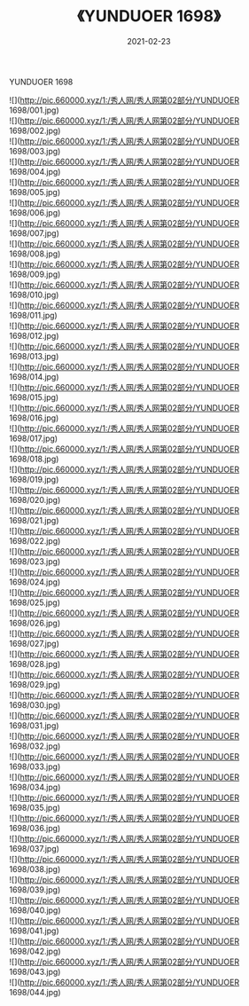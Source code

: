 ﻿---
layout: post
title:  《YUNDUOER 1698》
date:   2021-02-23
img: http://pic.660000.xyz/1:/秀人网/秀人网第02部分/YUNDUOER 1698/000.jpg
categories: [美女, 清纯, 唯美]
---

YUNDUOER 1698

  ![](http://pic.660000.xyz/1:/秀人网/秀人网第02部分/YUNDUOER 1698/001.jpg) <br> ![](http://pic.660000.xyz/1:/秀人网/秀人网第02部分/YUNDUOER 1698/002.jpg) <br> ![](http://pic.660000.xyz/1:/秀人网/秀人网第02部分/YUNDUOER 1698/003.jpg) <br> ![](http://pic.660000.xyz/1:/秀人网/秀人网第02部分/YUNDUOER 1698/004.jpg) <br> ![](http://pic.660000.xyz/1:/秀人网/秀人网第02部分/YUNDUOER 1698/005.jpg) <br> ![](http://pic.660000.xyz/1:/秀人网/秀人网第02部分/YUNDUOER 1698/006.jpg) <br> ![](http://pic.660000.xyz/1:/秀人网/秀人网第02部分/YUNDUOER 1698/007.jpg) <br> ![](http://pic.660000.xyz/1:/秀人网/秀人网第02部分/YUNDUOER 1698/008.jpg) <br> ![](http://pic.660000.xyz/1:/秀人网/秀人网第02部分/YUNDUOER 1698/009.jpg) <br> ![](http://pic.660000.xyz/1:/秀人网/秀人网第02部分/YUNDUOER 1698/010.jpg) <br> ![](http://pic.660000.xyz/1:/秀人网/秀人网第02部分/YUNDUOER 1698/011.jpg) <br> ![](http://pic.660000.xyz/1:/秀人网/秀人网第02部分/YUNDUOER 1698/012.jpg) <br> ![](http://pic.660000.xyz/1:/秀人网/秀人网第02部分/YUNDUOER 1698/013.jpg) <br> ![](http://pic.660000.xyz/1:/秀人网/秀人网第02部分/YUNDUOER 1698/014.jpg) <br> ![](http://pic.660000.xyz/1:/秀人网/秀人网第02部分/YUNDUOER 1698/015.jpg) <br> ![](http://pic.660000.xyz/1:/秀人网/秀人网第02部分/YUNDUOER 1698/016.jpg) <br> ![](http://pic.660000.xyz/1:/秀人网/秀人网第02部分/YUNDUOER 1698/017.jpg) <br> ![](http://pic.660000.xyz/1:/秀人网/秀人网第02部分/YUNDUOER 1698/018.jpg) <br> ![](http://pic.660000.xyz/1:/秀人网/秀人网第02部分/YUNDUOER 1698/019.jpg) <br> ![](http://pic.660000.xyz/1:/秀人网/秀人网第02部分/YUNDUOER 1698/020.jpg) <br> ![](http://pic.660000.xyz/1:/秀人网/秀人网第02部分/YUNDUOER 1698/021.jpg) <br> ![](http://pic.660000.xyz/1:/秀人网/秀人网第02部分/YUNDUOER 1698/022.jpg) <br> ![](http://pic.660000.xyz/1:/秀人网/秀人网第02部分/YUNDUOER 1698/023.jpg) <br> ![](http://pic.660000.xyz/1:/秀人网/秀人网第02部分/YUNDUOER 1698/024.jpg) <br> ![](http://pic.660000.xyz/1:/秀人网/秀人网第02部分/YUNDUOER 1698/025.jpg) <br> ![](http://pic.660000.xyz/1:/秀人网/秀人网第02部分/YUNDUOER 1698/026.jpg) <br> ![](http://pic.660000.xyz/1:/秀人网/秀人网第02部分/YUNDUOER 1698/027.jpg) <br> ![](http://pic.660000.xyz/1:/秀人网/秀人网第02部分/YUNDUOER 1698/028.jpg) <br> ![](http://pic.660000.xyz/1:/秀人网/秀人网第02部分/YUNDUOER 1698/029.jpg) <br> ![](http://pic.660000.xyz/1:/秀人网/秀人网第02部分/YUNDUOER 1698/030.jpg) <br> ![](http://pic.660000.xyz/1:/秀人网/秀人网第02部分/YUNDUOER 1698/031.jpg) <br> ![](http://pic.660000.xyz/1:/秀人网/秀人网第02部分/YUNDUOER 1698/032.jpg) <br> ![](http://pic.660000.xyz/1:/秀人网/秀人网第02部分/YUNDUOER 1698/033.jpg) <br> ![](http://pic.660000.xyz/1:/秀人网/秀人网第02部分/YUNDUOER 1698/034.jpg) <br> ![](http://pic.660000.xyz/1:/秀人网/秀人网第02部分/YUNDUOER 1698/035.jpg) <br> ![](http://pic.660000.xyz/1:/秀人网/秀人网第02部分/YUNDUOER 1698/036.jpg) <br> ![](http://pic.660000.xyz/1:/秀人网/秀人网第02部分/YUNDUOER 1698/037.jpg) <br> ![](http://pic.660000.xyz/1:/秀人网/秀人网第02部分/YUNDUOER 1698/038.jpg) <br> ![](http://pic.660000.xyz/1:/秀人网/秀人网第02部分/YUNDUOER 1698/039.jpg) <br> ![](http://pic.660000.xyz/1:/秀人网/秀人网第02部分/YUNDUOER 1698/040.jpg) <br> ![](http://pic.660000.xyz/1:/秀人网/秀人网第02部分/YUNDUOER 1698/041.jpg) <br> ![](http://pic.660000.xyz/1:/秀人网/秀人网第02部分/YUNDUOER 1698/042.jpg) <br> ![](http://pic.660000.xyz/1:/秀人网/秀人网第02部分/YUNDUOER 1698/043.jpg) <br> ![](http://pic.660000.xyz/1:/秀人网/秀人网第02部分/YUNDUOER 1698/044.jpg) <br>